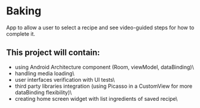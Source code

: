 # Baking
App to allow a user to select a recipe and see video-guided steps for how to complete it.

## This project will contain:
- using Android Architecture component (Room, viewModel, dataBinding)\
- handling media loading\
- user interfaces verification with UI tests\
- third party libraries integration (using Picasso in a CustomView for more dataBinding flexibility)\
- creating home screen widget with list ingredients of saved recipe\
